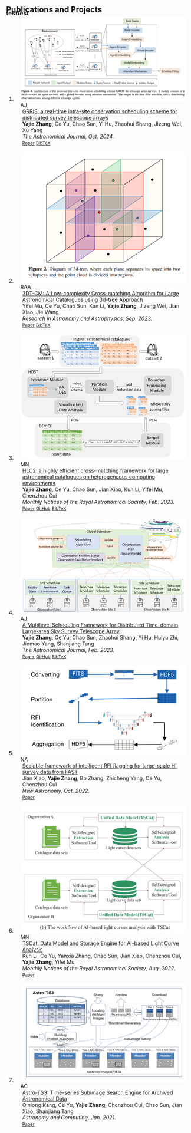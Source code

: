 <h2 id="publications" style="margin: 2px 0px -15px;">Publications and Projects</h2>
<h3 id="publications" style="margin: 2px 0px -15px;">testtest</h3>
<div class="publications">
<ol class="bibliography">

<!-- 
<li>
<div class="pub-row">

  <div class="col-sm-3 abbr" style="position: relative;padding-right: 15px;padding-left: 15px;">
    <img src="assets/img/principalmanifold.png" class="teaser img-fluid z-depth-1">
    <abbr class="badge">arXiv</abbr>
  </div>

  <div class="col-sm-9" style="position: relative;padding-right: 15px;padding-left: 20px;">
    <div class="title"><a href="https://arxiv.org/abs/2306.06534">Principal and Self-Consistent Positive Semi-Defnite Manifolds</a></div>
    <div class="author"><strong>Hanchao Zhang, Thaddeus Tarpey</strong></div>
    <div class="periodical"><em>arXiv <strong>(arXiv)</strong>, Aug. 2023.</em></div>
    <div class="links">
    <a href="assets/files/single.html" class="btn btn-sm z-depth-0" role="button" target="_blank" style="font-size:12px;">Website</a>
      <a href="https://arxiv.org/pdf/2306.06534.pdf" class="btn btn-sm z-depth-0" role="button" target="_blank" style="font-size:12px;">PDF</a>
      <a href="https://github.com/Hanchao-Zhang/Self-Consistency-Clustering" class="btn btn-sm z-depth-0" role="button" target="_blank" style="font-size:12px;">GitHub</a>
      <a href="https://pypi.org/project/KTensors/" class="btn btn-sm z-depth-0" role="button" target="_blank" style="font-size:12px;">Package</a>
      <a href="assets/files/KTensors.bib" class="btn btn-sm z-depth-0" role="button" target="_blank" style="font-size:12px;">BibTeX</a>
      <strong><i style="color:#7b5aa6">arXiv.org</i></strong>
    </div>
  </div>
</div>
</li> -->
<li>
<div class="pub-row">

  <div class="col-sm-3 abbr" style="position: relative;padding-right: 15px;padding-left: 15px;">
    <img src="assets/img/AJ2.png" class="teaser img-fluid z-depth-1">
    <abbr class="badge">AJ</abbr>
  </div>

  <div class="col-sm-9" style="position: relative;padding-right: 15px;padding-left: 20px;">
    <div class="title"><a href="https://iopscience.iop.org/article/10.3847/1538-3881/ad77ab">GRRIS: a real-time intra-site observation scheduling scheme for distributed survey telescope arrays </a></div>
    <div class="author"><strong>Yajie Zhang</strong>, Ce Yu, Chao Sun, Yi Hu, Zhaohui Shang, Jizeng Wei, Xu Yang</div>
    <div class="periodical"><em>The Astronomical Journal, Oct. 2024.</em></div>
    <div class="links">
    <a href="https://iopscience.iop.org/article/10.3847/1538-3881/ad77ab" class="btn btn-sm z-depth-0" role="button" target="_blank" style="font-size:12px;">Paper</a>
      <a href="assets/files/IOPEXPORT_BIB.bib" class="btn btn-sm z-depth-0" role="button" target="_blank" style="font-size:12px;">BibTeX</a>
    </div> 
  </div>
</div>
</li>
<br>
<li>
<div class="pub-row">

  <div class="col-sm-3 abbr" style="position: relative;padding-right: 15px;padding-left: 15px;">
    <img src="assets/img/RAA.png" class="teaser img-fluid z-depth-1">
    <abbr class="badge">RAA</abbr>
  </div>

  <div class="col-sm-9" style="position: relative;padding-right: 15px;padding-left: 20px;">
    <div class="title"><a href="https://iopscience.iop.org/article/10.1088/1674-4527/acee50/meta" target="_blank">3DT-CM: A Low-complexity Cross-matching Algorithm for Large Astronomical Catalogues using 3d-tree Approach</a></div>
    <div class="author">Yifei Mu, Ce Yu, Chao Sun, Kun Li, <strong>Yajie Zhang</strong>, Jizeng Wei, Jian Xiao, Jie Wang</div>
    <div class="periodical"><em>Research in Astronomy and Astrophysics, Sep. 2023.</em></div>
    <div class="links">
      <a href="https://iopscience.iop.org/article/10.1088/1674-4527/acee50/meta" class="btn btn-sm z-depth-0" role="button" target="_blank" style="font-size:12px;">Paper</a>
      <a href="assets/files/RAA2023.bib" class="btn btn-sm z-depth-0" role="button" target="_blank" style="font-size:12px;">BibTeX</a></div>
  </div>
</div>
</li>

<br>

<li>
<div class="pub-row">

  <div class="col-sm-3 abbr" style="position: relative;padding-right: 15px;padding-left: 15px;">
    <img src="assets/img/crossmatch_MN.png" class="teaser img-fluid z-depth-1">
    <abbr class="badge">MN</abbr>
  </div>

  <div class="col-sm-9" style="position: relative;padding-right: 15px;padding-left: 20px;">
    <div class="title"><a href="https://academic.oup.com/mnras/article/519/4/6381/6982913" target="_blank">HLC2: a highly efficient cross-matching framework for large astronomical catalogues on heterogeneous computing environments</a></div>
    <div class="author"><strong>Yajie Zhang</strong>, Ce Yu, Chao Sun, Jian Xiao, Kun Li, Yifei Mu, Chenzhou Cui </div>
    <div class="periodical"><em>Monthly Notices of the Royal Astronomical Society, Feb. 2023.</em></div>
    <div class="links">
      <a href="https://academic.oup.com/mnras/article/519/4/6381/6982913" class="btn btn-sm z-depth-0" role="button" target="_blank" style="font-size:12px;">Paper</a>
      <a href="https://github.com/Yajie-Z/HLC2" class="btn btn-sm z-depth-0" role="button" target="_blank" style="font-size:12px;">GitHub</a>
      <a href="assets/files/MN2023.bib" class="btn btn-sm z-depth-0" role="button" target="_blank" style="font-size:12px;">BibTeX</a></div>
  </div>
</div>
</li>

 <br>

<li>
<div class="pub-row">

  <div class="col-sm-3 abbr" style="position: relative;padding-right: 15px;padding-left: 15px;">
    <img src="assets/img/AJ.png" class="teaser img-fluid z-depth-1">
    <abbr class="badge">AJ</abbr>
  </div>

  <div class="col-sm-9" style="position: relative;padding-right: 15px;padding-left: 20px;">
    <div class="title"><a href="https://iopscience.iop.org/article/10.3847/1538-3881/acac24/meta">A Multilevel Scheduling Framework for Distributed Time-domain Large-area Sky Survey Telescope Array </a></div>
    <div class="author"><strong>Yajie Zhang</strong>, Ce Yu, Chao Sun, Zhaohui Shang, Yi Hu, Huiyu Zhi, Jinmao Yang, Shanjiang Tang</div>
    <div class="periodical"><em>The Astronomical Journal, Feb. 2023.</em></div>
    <div class="links">
    <a href="https://iopscience.iop.org/article/10.3847/1538-3881/acac24/meta" class="btn btn-sm z-depth-0" role="button" target="_blank" style="font-size:12px;">Paper</a>
      <a href="https://github.com/Yajie-Z/Telescope_Array_Observation_Scheduler" class="btn btn-sm z-depth-0" role="button" target="_blank" style="font-size:12px;">GitHub</a>
      <a href="assets/files/AJ2023.bib" class="btn btn-sm z-depth-0" role="button" target="_blank" style="font-size:12px;">BibTeX</a>
    </div>
  </div>
</div>
</li>
  
  <br>

<li>
<div class="pub-row">

  <div class="col-sm-3 abbr" style="position: relative;padding-right: 15px;padding-left: 15px;">
    <img src="assets/img/NA.png" class="teaser img-fluid z-depth-1">
    <abbr class="badge">NA</abbr>
  </div>

  <div class="col-sm-9" style="position: relative;padding-right: 15px;padding-left: 20px;">
    <div class="title"><a href="https://www.sciencedirect.com/science/article/pii/S1384107622000434" target="_blank">Scalable framework of intelligent RFI flagging for large-scale HI survey data from FAST</a></div>
    <div class="author">Jian Xiao, <strong>Yajie Zhang</strong>, Bo Zhang, Zhicheng Yang, Ce Yu, Chenzhou Cui</div>
    <div class="periodical"><em>New Astronomy, Oct. 2022.</em></div>
    <div class="links">
      <a href="https://www.sciencedirect.com/science/article/pii/S1384107622000434" class="btn btn-sm z-depth-0" role="button" target="_blank" style="font-size:12px;">Paper</a>
       </div>
	</div>
</div>
</li>

<br>

<li>
<div class="pub-row">

  <div class="col-sm-3 abbr" style="position: relative;padding-right: 15px;padding-left: 15px;">
    <img src="assets/img/tscat.png" class="teaser img-fluid z-depth-1">
    <abbr class="badge">MN</abbr>
  </div>

  <div class="col-sm-9" style="position: relative;padding-right: 15px;padding-left: 20px;">
    <div class="title"><a href="https://www.sciencedirect.com/science/article/pii/S1384107622000434" target="_blank">TSCat: Data Model and Storage Engine for AI-based Light Curve Analysis</a></div>
    <div class="author">Kun Li, Ce Yu, Yanxia Zhang, Chao Sun, Jian Xiao, Chenzhou Cui, <strong>Yajie Zhang</strong>, Yifei Mu</div>
    <div class="periodical"><em>Monthly Notices of the Royal Astronomical Society, Aug. 2022.</em></div>
    <div class="links">
      <a href="https://academic.oup.com/mnras/article/514/4/4756/6612744" class="btn btn-sm z-depth-0" role="button" target="_blank" style="font-size:12px;">Paper</a>
       </div>
	   </div>
</div>
</li>

<br>

<li>
<div class="pub-row">

  <div class="col-sm-3 abbr" style="position: relative;padding-right: 15px;padding-left: 15px;">
    <img src="assets/img/ts3.png" class="teaser img-fluid z-depth-1">
    <abbr class="badge">AC</abbr>
  </div>

  <div class="col-sm-9" style="position: relative;padding-right: 15px;padding-left: 20px;">
    <div class="title"><a href="https://www.sciencedirect.com/science/article/pii/S1384107622000434" target="_blank">Astro-TS3: Time-series Subimage Search Engine for Archived Astronomical Data</a></div>
    <div class="author">Qinlong Kang, Ce Yu, <strong>Yajie Zhang</strong>, Chenzhou Cui, Chao Sun, Jian Xiao, Shanjiang Tang</div>
    <div class="periodical"><em>Astronomy and Computing, Jan. 2021.</em></div>
    <div class="links">
      <a href="https://www.sciencedirect.com/science/article/pii/S2213133720300822" class="btn btn-sm z-depth-0" role="button" target="_blank" style="font-size:12px;">Paper</a>
     </div>
	 </div>
</div>
</li>




</ol>
</div>
